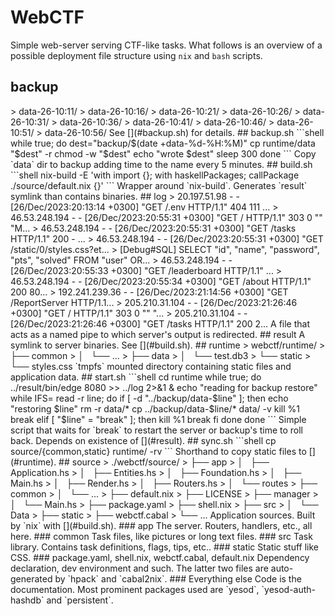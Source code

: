 # WebCTF

Simple web-server serving CTF-like tasks. What follows is an overview of a possible
deployment file structure using `nix` and `bash` scripts.

## backup

<!-- :read ! ls webctf/backup/ | tail --!>
<!-- vip :s/.*/> \0\/ --!>

> data-26-10:11/
> data-26-10:16/
> data-26-10:21/
> data-26-10:26/
> data-26-10:31/
> data-26-10:36/
> data-26-10:41/
> data-26-10:46/
> data-26-10:51/
> data-26-10:56/

See [](#backup.sh) for details.

## backup.sh

```shell
while true; do
	dest="backup/$(date +data-%d-%H:%M)"
	cp runtime/data "$dest" -r
	chmod -w "$dest"
	echo "wrote $dest"

	sleep 300
done
```

Copy `data` dir to backup adding time to the name every 5 minutes.

## build.sh

```shell
nix-build -E 'with import <nixpkgs> {}; with haskellPackages; callPackage ./source/default.nix {}'
```

Wrapper around `nix-build`. Generates `result` symlink than contains binaries.

## log

<!-- vip :'<,'>s/\(.\{75\}\).*/> \1... --!>
> 20.197.51.98 - - [26/Dec/2023:20:13:14 +0300] "GET /.env HTTP/1.1" 404 111 ...
> 46.53.248.194 - - [26/Dec/2023:20:55:31 +0300] "GET / HTTP/1.1" 303 0 "" "M...
> 46.53.248.194 - - [26/Dec/2023:20:55:31 +0300] "GET /tasks HTTP/1.1" 200 - ...
> 46.53.248.194 - - [26/Dec/2023:20:55:31 +0300] "GET /static/0/styles.css?et...
> [Debug#SQL] SELECT "id", "name", "password", "pts", "solved" FROM "user" OR...
> 46.53.248.194 - - [26/Dec/2023:20:55:33 +0300] "GET /leaderboard HTTP/1.1" ...
> 46.53.248.194 - - [26/Dec/2023:20:55:34 +0300] "GET /about HTTP/1.1" 200 80...
> 192.241.239.36 - - [26/Dec/2023:21:14:56 +0300] "GET /ReportServer HTTP/1.1...
> 205.210.31.104 - - [26/Dec/2023:21:26:46 +0300] "GET / HTTP/1.1" 303 0 "" "...
> 205.210.31.104 - - [26/Dec/2023:21:26:46 +0300] "GET /tasks HTTP/1.1" 200 2...

A file that acts as a named pipe to which server's output is redirected.

## result

A symlink to server binaries. See [](#build.sh).

## runtime

> webctf/runtime/
> ├── common
> │   └── ...
> ├── data
> │   └── test.db3
> └── static
>     └── styles.css

`tmpfs` mounted directory containing static files and application data.

## start.sh

```shell
cd runtime

while true; do
	../result/bin/edge 8080 >> ../log 2>&1 &
	echo "reading for backup restore"
	while IFS= read -r line; do
		if [ -d "../backup/data-$line" ]; then
			echo "restoring $line"
			rm -r data/*
			cp ../backup/data-$line/* data/ -v
			kill %1
			break
		elif [ "$line" = "break" ]; then
			kill %1
			break
		fi
	done
done
```

Simple script that waits for `break` to restart the server or backup's time to roll back.
Depends on existence of [](#result).

## sync.sh

```shell
cp source/{common,static} runtime/ -rv
```

Shorthand to copy static files to [](#runtime).

## source

> ./webctf/source/
> ├── app
> │   ├── Application.hs
> │   ├── Entities.hs
> │   ├── Foundation.hs
> │   ├── Main.hs
> │   ├── Render.hs
> │   ├── Routers.hs
> │   └── routes
> ├── common
> │   └── ...
> ├── default.nix
> ├── LICENSE
> ├── manager
> │   └── Main.hs
> ├── package.yaml
> ├── shell.nix
> ├── src
> │   └── Data
> ├── static
> ├── webctf.cabal
> └── ...

Application sources. Built by `nix` with [](#build.sh).

### app

The server. Routers, handlers, etc., all here.

### common

Task files, like pictures or long text files.

### src

Task library. Contains task definitions, flags, tips, etc..

### static

Static stuff like CSS.

### package.yaml, shell.nix, webctf.cabal, default.nix

Dependency declaration, dev environment and such. The latter two files are auto-generated by
`hpack` and `cabal2nix`.

### Everything else

Code is the documentation. Most prominent packages used are `yesod`, `yesod-auth-hashdb` and `persistent`.
